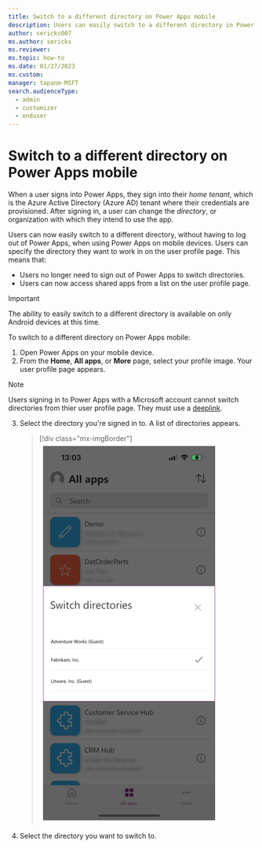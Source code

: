```yaml
---
title: Switch to a different directory on Power Apps mobile
description: Users can easily switch to a different directory in Power Apps mobile.
author: sericks007
ms.author: sericks
ms.reviewer: 
ms.topic: how-to
ms.date: 01/27/2023
ms.custom: 
manager: tapanm-MSFT
search.audienceType: 
  - admin
  - customizer
  - enduser
---
```


# Switch to a different directory on Power Apps mobile

When a user signs into Power Apps, they sign into their *home tenant*, which is the Azure Active Directory (Azure AD) tenant where their credentials are provisioned. After signing in, a user can change the *directory*, or organization with which they intend to use the app. 

Users can now easily switch to a different directory, without having to log out of Power Apps, when using Power Apps on mobile devices. Users can specify the directory they want to work in on the user profile page.  This means that:

- Users no longer need to sign out of Power Apps to switch directories.
- Users can now access shared apps from a list on the user profile page.

> [!Important]
> The ability to easily switch to a different directory is available on only Android devices at this time.

To switch to a different directory on Power Apps mobile:

1. Open Power Apps on your mobile device.
2. From the **Home**, **All apps**, or **More** page, select your profile image. Your user profile page appears.

  > [!Note]
  > Users signing in to Power Apps with a Microsoft account cannot switch directories from thier user profile page. They must use a [deeplink](mobile-deep-links.md).

3. Select the directory you're signed in to. A list of directories appears.
    
    > [!div class="mx-imgBorder"] 
    > ![A list of directories.](media/tenant-switcher.png "A list of directories.")
   
4. Select the directory you want to switch to.



